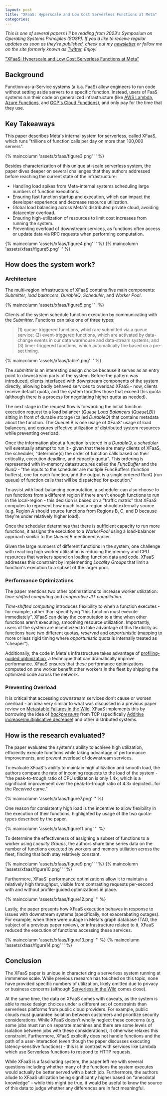 ```yaml
---
layout: post
title: "XFaaS: Hyperscale and Low Cost Serverless Functions at Meta"
categories:
---
```


_This is one of several papers I'll be reading from 2023's Symposium on Operating Systems Principles (SOSP). If you'd like to receive regular updates as soon as they're published, check out my [newsletter](https://newsletter.micahlerner.com/) or follow me on the site formerly known as [Twitter](https://twitter.com/micahlerner). Enjoy!_

["XFaaS: Hyperscale and Low Cost Serverless Functions at Meta"](https://www.micahlerner.com/assets/papers/xfaas.pdf)

## Background

Function-as-a-Service systems (a.k.a. FaaS) allow engineers to run code without setting aside servers to a specific function. Instead, users of FaaS systems run their code on generalized infrastructure (like [AWS Lambda](https://aws.amazon.com/lambda/), [Azure Functions](https://azure.microsoft.com/en-us/products/functions), and [GCP's Cloud Functions](https://cloud.google.com/functions)), and only pay for the time that they use.

## Key Takeaways

This paper describes Meta's internal system for serverless, called XFaaS, which runs "trillions of function calls per day on more than 100,000 servers".

{% maincolumn 'assets/xfaas/figure3.png' '' %}

Besides characterization of this unique at-scale serverless system, the paper dives deeper on several challenges that they authors addressed before reaching the current state of the infrastructure:

- Handling load spikes from Meta-internal systems scheduling large numbers of function executions.
- Ensuring fast function startup and execution, which can impact the developer experience and decrease resource utilization.
- Global load balancing across Meta's distributed private cloud, avoiding datacenter overload.
- Ensuring high-utilization of resources to limit cost increases from running the system.
- Preventing overload of downstream services, as functions often access or update data via RPC requests when performing computation.

{% maincolumn 'assets/xfaas/figure4.png' '' %}
{% maincolumn 'assets/xfaas/figure5.png' '' %}

## How does the system work?

### Architecture

The multi-region infrastructure of XFaaS contains five main components: _Submitter_, _load balancers_, _DurableQ_, _Scheduler_, and _Worker Pool_.

{% maincolumn 'assets/xfaas/figure5.png' '' %}

Clients of the system schedule function execution by communicating with the _Submitter_. Functions can take one of three types:

> (1) queue-triggered functions, which are submitted via a queue service; (2) event-triggered functions, which are activated by data-change events in our data warehouse and data-stream systems; and (3) timer-triggered functions, which automatically fire based on a pre-set timing.

{% maincolumn 'assets/xfaas/table1.png' '' %}

The _submitter_ is an interesting design choice because it serves as an entry point to downstream parts of the system. Before the pattern was introduced, clients interfaced with downstream components of the system directly, allowing badly behaved services to overload XFaaS - now, clients receive default quota, and the system throttles those that exceed this quota (although there is a process for negotiating higher quota as needed).

The next stage in the request flow is forwarding the initial function execution request to a load balancer (_Queue Load Balancers (QueueLB)_) sitting in front of durable storage (called _DurableQ_) that contains metadata about the function. The QueueLB is one usage of XFaaS' usage of load balancers, and ensures effective utilization of distributed system resources while preventing overload.

Once the information about a function is stored in a _DurableQ_, a _scheduler_ will eventually attempt to run it - given that there are many clients of XFaaS, the scheduler, "determine(s) the order of function calls based on their criticality, execution deadline, and capacity quota". This ordering is represented with in-memory datastructures called the _FuncBuffer_ and the _RunQ_ - "the inputs to the scheduler are multiple FuncBuffers (function buffers), one for each function, and the output is a single ordered RunQ (run queue) of function calls that will be dispatched for execution."

To assist with load-balancing computation, a scheduler can also choose to run functions from a different region if there aren't enough functions to run in the local-region - this decision is based on a "traffic matrix" that XFaaS computes to represent how much load a region should externally source (e.g. Region A should source functions from Regions B, C, and D because they're under relatively higher load).

Once the scheduler determines that there is sufficient capacity to run more functions, it assigns the execution to a _WorkerPool_ using a load-balancer approach similar to the _QueueLB_ mentioned earlier.

Given the large numbers of different functions in the system, one challenge with reaching high worker utilization is reducing the memory and CPU resources that workers spend on loading function data and code. XFaaS addresses this constraint by implementing _Locality Groups_ that limit a function's execution to a subset of the larger pool.

### Performance Optimizations

The paper mentions two other optimizations to increase worker utilization: _time-shifted computing_ and _cooperative JIT compilation_.

_Time-shifted computing_ introduces flexibility to when a function executes - for example, rather than specififying "this function must execute immediately", XFaaS can delay the computation to a time when other functions aren't executing, smoothing resource utilization. Importantly, users of the system are incentivized to take advantage of this flexibility as functions have two different quotas, _reserved_ and _opportunistic_ (mapping to more or less rigid timing where _opportunistic_ quota is internally treated as "cheaper").

Additionally, the code in Meta's infrastructure takes advantage of [profiling-guided optimization](https://blog.acolyer.org/2018/08/08/hhvm-jit-a-profile-guided-region-based-compiler-for-php-and-hack/), a technique that can dramatically improve performance. XFaaS ensures that these performance optimizations computed on one worker benefit other workers in the fleet by shipping the optimized code across the network.

### Preventing Overload

It is critical that accessing downstream services don't cause or worsen overload - an idea very similar to what was discussed in a previous paper review on [Metastable Failures in the Wild](https://www.micahlerner.com/2022/07/11/metastable-failures-in-the-wild.html). XFaaS implements this by borrowing the idea of [_backpressure_](https://medium.com/@jayphelps/backpressure-explained-the-flow-of-data-through-software-2350b3e77ce7) from TCP (specifically [Additive increase/multiplicative decrease](https://en.wikipedia.org/wiki/Additive_increase/multiplicative_decrease)) and other distributed systems.

## How is the research evaluated?

The paper evaluates the system's ability to achieve high utilization, efficiently execute functions while taking advantage of performance improvements, and prevent overload of downstream services.

To evaluate XFaaS's ability to maintain high utilization and smooth load, the authors compare the rate of incoming requests to the load of the system - "the peak-to-trough ratio of CPU utilization is only 1.4x, which is a significant improvement over the peak-to-trough ratio of 4.3x depicted...for the _Received_ curve."


{% maincolumn 'assets/xfaas/figure7.png' '' %}

One reason for consistently high load is the incentive to allow flexibility in the execution of their functions, highlighted by usage of the two quota-types described by the paper.

{% maincolumn 'assets/xfaas/figure11.png' '' %}

To determine the effectiveness of assigning a subset of functions to a worker using _Locality Groups_, the authors share time series data on the number of functions executed by workers and memory utiliation across the fleet, finding that both stay relatively constant.


{% maincolumn 'assets/xfaas/figure9.png' '' %}
{% maincolumn 'assets/xfaas/figure10.png' '' %}

Furthermore, XFaaS' performance optimizations allow it to maintain a relatively high throughput, visible from contrasting requests per-second with and without profile-guided optimizations in place.

{% maincolumn 'assets/xfaas/figure12.png' '' %}

Lastly, the paper presents how XFaaS execution behaves in response to issues with downstream systems (specifically, not exacerabating outages). For example, when there were outage in Meta's graph database (TAO, the subject of a previous paper review), or infrastructure related to it, XFaaS reduced the execution of functions accessing these services.

{% maincolumn 'assets/xfaas/figure13.png' '' %}
{% maincolumn 'assets/xfaas/figure14.png' '' %}

## Conclusion

The XFaaS paper is unique in characterizing a serverless system running at immmense scale. While previous research has touched on this topic, none have provided specific numbers of utilization, likely omitted due to privacy or business concerns (although [Serverless in the Wild](https://www.usenix.org/conference/atc20/presentation/shahrad) comes close).

At the same time, the data on XFaaS comes with caveats, as the system is able to make design choices under a different set of constraints than serverless platforms from public cloud providers. For example, public clouds must guarantee isolation between customers and prioritize security considerations. While XFaaS doesn't wholly neglect these concerns (e.g. some jobs must run on separate machines and there are some levels of isolation between jobs with these considerations), it otherwise relaxes this constraint. Furthermore, XFaaS explicitly does not handle functions and the path of a user-interaction (even though the paper discusses executing latency-sensitive functions) - this is in contrast with services like Lambda which use Serverless functions to respond to HTTP requests.

While XFaaS is a fascinating system, the paper left me with several questions including whether many of the functions the system executes would actually be better served with a batch job. Furthermore, the authors allude to XFaaS utilization being significantly higher based on "anecdotal knowledge" - while this might be true, it would be useful to know the source of this data to judge whether any differences are in fact meaningful.